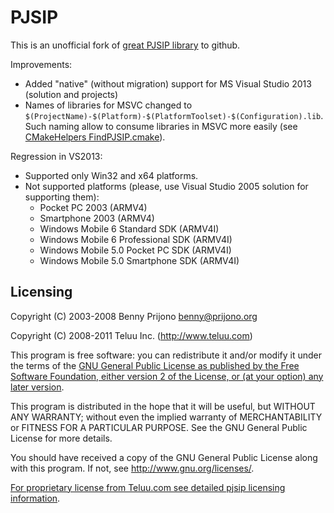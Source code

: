 PJSIP
=====

This is an unofficial fork of [great PJSIP library](http://www.pjsip.org) to github.

Improvements:

- Added "native" (without migration) support for MS Visual Studio 2013 (solution and projects)
- Names of libraries for MSVC changed to `$(ProjectName)-$(Platform)-$(PlatformToolset)-$(Configuration).lib`.
  Such naming allow to consume libraries in MSVC more easily (see [CMakeHelpers FindPJSIP.cmake](https://github.com/halex2005/CMakeHelpers/blob/master/FindPJSIP.cmake)).

Regression in VS2013:

- Supported only Win32 and x64 platforms.
- Not supported platforms (please, use Visual Studio 2005 solution for supporting them):
    - Pocket PC 2003 (ARMV4)
    - Smartphone 2003 (ARMV4)
    - Windows Mobile 6 Standard SDK (ARMV4I)
    - Windows Mobile 6 Professional SDK (ARMV4I)
    - Windows Mobile 5.0 Pocket PC SDK (ARMV4I)
    - Windows Mobile 5.0 Smartphone SDK (ARMV4I)

Licensing
---------

 Copyright (C) 2003-2008 Benny Prijono <benny@prijono.org>

 Copyright (C) 2008-2011 Teluu Inc. (http://www.teluu.com)

 This program is free software: you can redistribute it and/or modify it
 under the terms of the [GNU General Public License as published by the Free
 Software Foundation, either version 2 of the License, or (at your option)
 any later version](COPYING).

 This program is distributed in the hope that it will be useful, but
 WITHOUT ANY WARRANTY; without even the implied warranty of MERCHANTABILITY
 or FITNESS FOR A PARTICULAR PURPOSE. See the GNU General Public License
 for more details.

 You should have received a copy of the GNU General Public License along
 with this program. If not, see http://www.gnu.org/licenses/.
 
 [For proprietary license from Teluu.com see detailed pjsip licensing information](http://www.pjsip.org/licensing.htm).